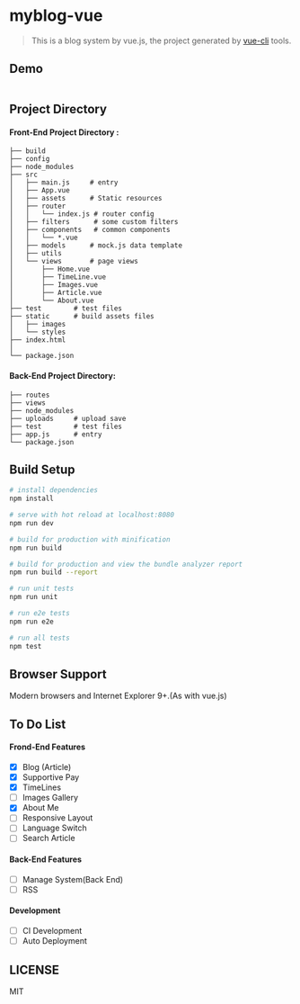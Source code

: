 # myblog-vue

> This is a blog system by vue.js, the project generated by [vue-cli](https://github.com/vuejs/vue-cli)  tools.

## Demo

![]()

## Project Directory 

#### Front-End Project Directory :

``` 
├── build
├── config
├── node_modules
├── src
│   ├── main.js		# entry
│   ├── App.vue
│   ├── assets		# Static resources
│   ├── router
│   │   └── index.js # router config
│   ├── filters 	 # some custom filters
│   ├── components 	 # common components
│   │   └── *.vue
│   ├── models		# mock.js data template
│   ├── utils
│   └── views		# page views
│       ├── Home.vue
│       ├── TimeLine.vue
│       ├── Images.vue
│       ├── Article.vue
│       └── About.vue
├── test		# test files
├── static		# build assets files
│   ├── images
│   └── styles
├── index.html
│
└── package.json
```

#### Back-End Project Directory:

```
├── routes
├── views
├── node_modules
├── uploads		# upload save
├── test		# test files
├── app.js		# entry
└── package.json
```

## Build Setup

``` bash
# install dependencies
npm install

# serve with hot reload at localhost:8080
npm run dev

# build for production with minification
npm run build

# build for production and view the bundle analyzer report
npm run build --report

# run unit tests
npm run unit

# run e2e tests
npm run e2e

# run all tests
npm test
```

## Browser Support

Modern browsers and Internet Explorer 9+.(As with vue.js)

## To Do List

####  Frond-End Features

- [x] Blog (Article)
- [x] Supportive Pay
- [x] TimeLines
- [ ] Images Gallery
- [x] About Me
- [ ] Responsive Layout
- [ ] Language Switch
- [ ] Search Article

#### Back-End Features

- [ ] Manage System(Back End)
- [ ] RSS

#### Development

- [ ] CI Development
- [ ] Auto Deployment

## LICENSE

MIT